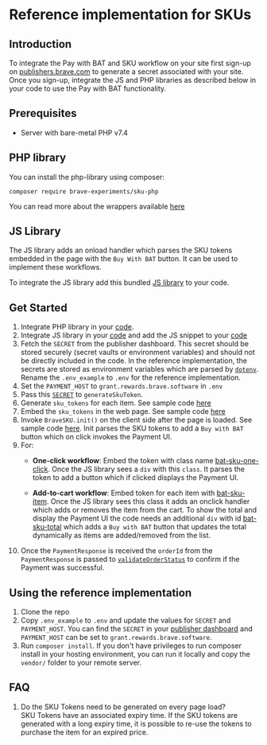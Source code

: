 # Reference implementation for SKUs

## Introduction

To integrate the Pay with BAT and SKU workflow on your site first sign-up on [publishers.brave.com](publishers.brave.com) to generate a secret associated with your site. Once you sign-up, integrate the JS and PHP libraries as described below in your code to use the Pay with BAT functionality.

## Prerequisites 

* Server with bare-metal PHP v7.4

## PHP library

You can install the php-library using composer:

```
composer require brave-experiments/sku-php
```

You can read more about the wrappers available [here](https://github.com/brave-experiments/sku-php/blob/master/README.md)

## JS Library

The JS library adds an onload handler which parses the SKU tokens embedded in the page with the `Buy With BAT` button. It can be used to implement these workflows.

To integrate the JS library add this bundled [JS library](https://github.com/brave-experiments/sku-js-php/blob/master/lib/js/sku-lib.js) to your code.

## Get Started

1. Integrate PHP library in your [code](https://github.com/brave-experiments/sku-js-php#php-library).
2. Integrate JS library in your [code](https://github.com/brave-experiments/sku-js-php/blob/master/lib/js/sku-lib.js) and add the JS snippet to your [code](https://github.com/brave-experiments/sku-js-php/blob/master/demo_cart/View.php#L18)
3. Fetch the `SECRET` from the publisher dashboard. This secret should be stored securely (secret vaults or environment variables) and should not be directly included in the code. In the reference implementation, the secrets are stored as environment variables which are parsed by [`dotenv`](https://github.com/brave-experiments/sku-js-php/blob/master/demo_cart/.env_example). Rename the `.env_example` to `.env` for the reference implementation.
4. Set the `PAYMENT_HOST` to `grant.rewards.brave.software` in `.env`
5. Pass this [`SECRET`](https://github.com/brave-experiments/sku-js-php/blob/master/demo_cart/Controller.php#L23) to `generateSkuToken`.
6. Generate `sku_tokens` for each item. See sample code [here](https://github.com/brave-experiments/sku-js-php/blob/master/demo_cart/Controller.php#L31)
7. Embed the `sku_tokens` in the web page. See sample code [here](https://github.com/brave-experiments/sku-js-php/blob/master/demo_cart/View.php#L56)
8. Invoke `BraveSKU.init()` on the client side after the page is loaded. See sample code [here](https://github.com/brave-experiments/sku-js-php/blob/master/demo_cart/js/init.js#L2). Init parses the SKU tokens to add a `Buy with BAT` button which on click invokes the Payment UI.
9. For:
    * **One-click workflow**: Embed the token with class name [bat-sku-one-click](https://github.com/brave-experiments/sku-js-php/blob/master/demo_one_click/View.php#L54). Once the JS library sees a `div` with this `class`. It parses the token to add a button which if clicked displays the Payment UI.

    * **Add-to-cart workflow**: Embed token for each item with [bat-sku-item](https://github.com/brave-experiments/sku-js-php/blob/master/demo_cart/View.php#L54). Once the JS library sees this class it adds an onclick handler which adds or removes the item from the cart. To show the total and display the Payment UI the code needs an additional `div` with id [bat-sku-total](https://github.com/brave-experiments/sku-js-php/blob/master/demo_cart/View.php#L73) which adds a `Buy with BAT` button that updates the total dynamically as items are added/removed from the list.
10. Once the `PaymentResponse` is received the `orderId` from the `PaymentResponse` is passed to [`validateOrderStatus`](https://github.com/brave-experiments/sku-js-php/blob/master/demo_cart/Controller.php#L37) to confirm if the Payment was successful.

## Using the reference implementation

1. Clone the repo
2. Copy `.env_example` to `.env` and update the values for `SECRET` and `PAYMENT_HOST`. You can find the `SECRET` in your [publisher dashboard](publishers.brave.com) and `PAYMENT_HOST` can be set to `grant.rewards.brave.software`.
3. Run `composer install`. If you don't have privileges to run composer install in your hosting environment, you can run it locally and copy the `vendor/` folder to your remote server.
 
## FAQ

 1. Do the SKU Tokens need to be generated on every page load?  
    SKU Tokens have an associated expiry time. If the SKU tokens are generated with a long expiry time, it is possible to re-use the tokens to purchase the item for an expired price.